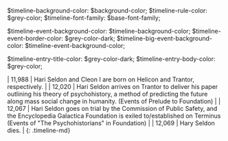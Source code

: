 $timeline-background-color: $background-color;
$timeline-rule-color: $grey-color;
$timeline-font-family: $base-font-family;

$timeline-event-background-color: $timeline-background-color;
$timeline-event-border-color: $grey-color-dark;
$timeline-big-event-background-color: $timeline-event-background-color;

$timeline-entry-title-color: $grey-color-dark;
$timeline-entry-body-color: $grey-color;


| 11,988 |  Hari Seldon and Cleon I are born on Helicon and Trantor, respectively. |
| 12,020 | Hari Seldon arrives on Trantor to deliver his paper outlining his theory of psychohistory, a method of predicting the future along mass social change in humanity. (Events of Prelude to Foundation) |
| 12,067 | Hari Seldon goes on trial by the Commission of Public Safety, and the Encyclopedia Galactica Foundation is exiled to/established on Terminus (Events of "The Psychohistorians" in Foundation) |
| 12,069 | Hary Seldon dies. |
{: .timeline-md}
